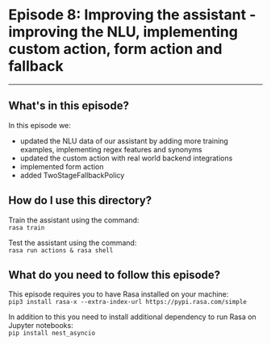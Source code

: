 # Episode 8: Improving the assistant - improving the NLU, implementing custom action, form action and fallback

---
## What's in this episode?

In this episode we:
- updated the NLU data of our assistant by adding more training examples, implementing regex features and synonyms
- updated the custom action with real world backend integrations
- implemented form action
- added TwoStageFallbackPolicy

## How do I use this directory?
Train the assistant using the command:  
`rasa train`

Test the assistant using the command:  
`rasa run actions & rasa shell`

## What do you need to follow this episode?

This episode requires you to have Rasa installed on your machine:  
```pip3 install rasa-x --extra-index-url https://pypi.rasa.com/simple```

In addition to this you need to install additional dependency to run Rasa on Jupyter 
notebooks:  
```pip install nest_asyncio```

